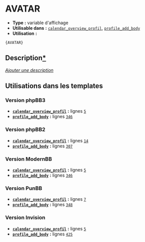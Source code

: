 # AVATAR
* __Type__ __:__ variable d'affichage
* __Utilisable dans__ __:__ [`calendar_overview_profil`](../tpl/calendar_overview_profil.md#readme), [`profile_add_body`](../tpl/profile_add_body.md#readme)
* __Utilisation__ __:__

```smarty
{AVATAR}
```

## Description[*](https://fa-tvars.appspot.com/var/AVATAR)
[*Ajouter une description*](https://fa-tvars.appspot.com/var/AVATAR)

## Utilisations dans les templates

### Version phpBB3
* __[`calendar_overview_profil`](../tpl/calendar_overview_profil.md#readme)__ __:__ lignes [`5`](../src/prosilver/calendar_overview_profil.tpl#L5)
* __[`profile_add_body`](../tpl/profile_add_body.md#readme)__ __:__ lignes [`346`](../src/prosilver/profile_add_body.tpl#L346)

### Version phpBB2
* __[`calendar_overview_profil`](../tpl/calendar_overview_profil.md#readme)__ __:__ lignes [`14`](../src/subsilver/calendar_overview_profil.tpl#L14)
* __[`profile_add_body`](../tpl/profile_add_body.md#readme)__ __:__ lignes [`307`](../src/subsilver/profile_add_body.tpl#L307)

### Version ModernBB
* __[`calendar_overview_profil`](../tpl/calendar_overview_profil.md#readme)__ __:__ lignes [`5`](../src/modernbb/calendar_overview_profil.tpl#L5)
* __[`profile_add_body`](../tpl/profile_add_body.md#readme)__ __:__ lignes [`346`](../src/modernbb/profile_add_body.tpl#L346)

### Version PunBB
* __[`calendar_overview_profil`](../tpl/calendar_overview_profil.md#readme)__ __:__ lignes [`7`](../src/punbb/calendar_overview_profil.tpl#L7)
* __[`profile_add_body`](../tpl/profile_add_body.md#readme)__ __:__ lignes [`348`](../src/punbb/profile_add_body.tpl#L348)

### Version Invision
* __[`calendar_overview_profil`](../tpl/calendar_overview_profil.md#readme)__ __:__ lignes [`5`](../src/invision/calendar_overview_profil.tpl#L5)
* __[`profile_add_body`](../tpl/profile_add_body.md#readme)__ __:__ lignes [`425`](../src/invision/profile_add_body.tpl#L425)

